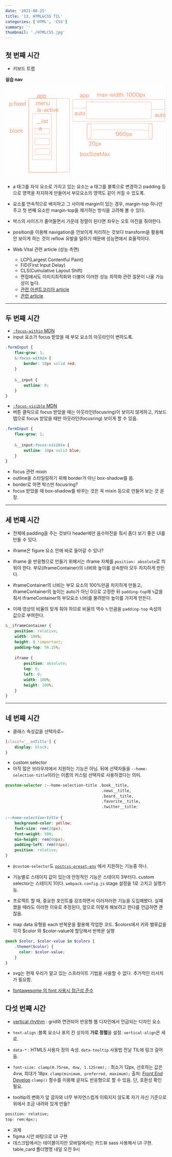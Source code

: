 ```yaml
---
date: '2021-08-25'
title: '13. HTML&CSS TIL'
categories: ['HTML', 'CSS']
summary: ''
thumbnail: './HTMLCSS.jpg'
---
```

<!-- ![](./images/.PNG) -->

## 첫 번째 시간
- 키보드 트랩

**실습 nav**

![markup](./images/markup.PNG)

- a 태그를 자식 요소로 가지고 있는 요소는 a 태그를 블록으로 변경하고 padding 등으로 영역을 차지하게 만들어서 부모요소의 영역도 같이 커질 수 있도록.

- 요소를 연속적으로 배치하고 그 사이에 margin이 있는 경우, margin-top 하나만 주고 첫 번째 요소만 margin-top을 제거하는 방식을 고려해 볼 수 있다.

- 박스의 사이즈가 줄어들면서 가운데 정렬이 된다면 좌우는 오토 마진을 줘야한다.

- position을 이용해 navigation을 안보이게 처리하는 것보다 transform을 활용해 안 보이게 하는 것이 reflow 유발을 덜하기 때문에 성능면에서 효율적이다.

- Web Vital 관련 article (성능 측면)
    - LCP(Largest Contentful Paint)
    - FID(First Input Delay)
    - CLS(Cumulative Layout Shift)
    - 면접에서도 이미지최적화와 더불어 이러한 성능 최적화 관련 질문이 나올 가능성이 높다.
    - [관련 어센트코리아 article](https://www.ascentkorea.com/core-web-vitals/)
    - [관련 article](https://developers-kr.googleblog.com/2020/05/Introducing-Web-Vitals.html)

<hr>

## 두 번째 시간
- [`:focus-within` MDN](https://developer.mozilla.org/ko/docs/Web/CSS/:focus-within)
- input 요소가 focus 받았을 때 부모 요소의 아웃라인이 변하도록.

```scss
.formInput {
    flex-grow: 1;
    &:focus-within {
        border: 10px solid red;
    }
    
    &__input {
        outline: 0;
    }
}
```

- [`:focus-visible` MDN](https://developer.mozilla.org/en-US/docs/Web/CSS/:focus-visible)
- 버튼 클릭으로 focus 받았을 때는 아웃라인(focusring)이 보이지 않게하고, 키보드 탭으로 focus 받았을 때만 아웃라인(focusring) 보이게 할 수 있음.

```scss
.formInput {
    flex-grow: 1;
    
    &__input:focus-visible {
        outline: 10px solid blue;
    }
}
```
- focus 관련 mixin
- outline을 스타일링하기 위해 border가 아닌 box-shadow를 씀.
- border로 하면 박스만 focusring?
- focus 받았을 때 box-shadow를 바꾸는 것은 꼭 mixin 등으로 만들어 보는 것 권장.

<hr>

## 세 번째 시간
- 전체에 padding을 주는 것보다 header에만 음수마진을 줘서 좀더 보기 좋은 UI를 만들 수 있다.

- iframe은 figure 요소 안에 바로 들어갈 수 있나?
- iframe 을 반응형으로 만들기 위해서는 iframe 자체를 `position: absolute`로 띄워야 한다. 부모(iframeContainer)의 너비와 높이를 상속받아 모두 차지하게 만든다.
- iframeContainer의 너비는 부모 요소의 100%만큼 차지하게 만들고, iframeContainer의 높이는 auto가 아닌 0으로 고정한 뒤 `padding-top`에 `%`값을 줘서 iframeContainer의 부모요소 너비를 물려받아 높이를 가지게 만든다. 
- 이때 영상의 비율의 맞게 줘야 하므로 비율의 역수 `%` 만큼을 `padding-top` 속성의 값으로 부여한다.

```scss
&__iframeContainer {
    position: relative;
    width: 100%;
    height: 0 !important;
    padding-top: 56.25%;
    
    iframe {
        position: absolute;
        top: 0;
        left: 0;
        width: 100%;
        height: 100%;
    }
}
```

<hr>

## 네 번째 시간
- 클래스 속성값을 선택자로~
```scss
[class*='__enTitle'] {
    display: block;
}
```
- custom selector
- 아직 많은 브라우저에서 지원하는 기능은 아님.
뒤에 선택자들을 `--home-selection-title`이라는 이름의 커스텀 선택자로 사용하겠다는 의미.

```scss
@custom-selector :--home-selection-title .book__title, 
                                          .news__title,
                                          .board__title,
                                          .favorite__title,
                                          .twitter__title;

:--home-selection-title {
    background-color: yellow;
    font-size: rem(20px);
    font-weight: 500;
    min-height: rem(60px);
    padding-left: rem(64px);
    position: relative;
}                                          
```
- `@custom-selector`도 [`postcss-preset-env`](https://preset-env.cssdb.org/) 에서 지원하는 기능중 하나.

- 기능별로 스테이지 값이 있는데 안정적인 기능은 스테이지 3부터다. custom selector는 스테이지 1이다. `webpack.config.js` stage 설정을 1로 고치고 실행가능.

- 프로젝트 할 때, 중요한 포인트를 강조하면서 이러저러한 기능을 도입해봤다. 실패했을 때라도 이러한 이유로 추정된다, 앞으로 이렇게 해보려고 한다를 언급하면 괜찮음.

- map data 유형을 each 반복문을 활용해 작업한 코드. $colors에서 키와 밸류값을 각각 $color 와 $color-value에 할당해서 반복문 실행

```scss
@each $color, $color-value in $colors {
    .theme#{$color} {
      color: $color-value;
    }
}
```

- svg는 현재 우리가 알고 있는 스프라이트 기법을 사용할 수 없다. 추가적인 리서치가 필요함.

- [fontawesome 의 font 사용시 접근성 준수](https://fontawesome.com/v5.15/how-to-use/on-the-web/other-topics/accessibility)

## 다섯 번째 시간
- [vertical rhythm](https://designmodo.com/vertical-rhythm/) : grid와 연관되어 반응형 웹 디자인에서 언급되는 디자인 요소

- `text-align` :블록 요소나 표의 칸 상자의 **가로 정렬**을 설정. `vertical-align`은 세로.
- `data-*` : HTML5 사용자 정의 속성.
`data-tooltip` 사용법 전날 TIL에 링크 걸어둠.

- `font-size: clamp(0.75rem, 4vw, 1.125rem);` : 최소가 12px, 선호하는 값은 4vw, 최대가 18px.
`clamp(minimum, preferred, maximum);`
출처: [Front End Develop](https://frontdev.tistory.com/entry/clamp-사용하기)
`clamp()` 함수를 이용해 글자도 반응형으로 할 수 있음. 단, 호환성 확인 필요.

- tooltip의 변화가 앞 글자와 너무 부자연스럽게 이뤄지지 않도록 자기 자신 기준으로 위에서 조금 내려와 있게 만듦?

```css
position: relative;
top: rem(4px);
```

- 과제
- figma 시안 바탕으로 UI 구현
- 데스크탑에서는 테이블이지만 모바일에서는 카드뷰
sass 사용해서 UI 구현. table_card 폴더명명
내일 오전 9시